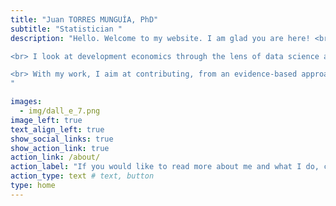 ```yaml
---
title: "Juan TORRES MUNGUÍA, PhD"
subtitle: "Statistician "
description: "Hello. Welcome to my website. I am glad you are here! <br> 

<br> I look at development economics through the lens of data science and -computational- statistics. <br>

<br> With my work, I aim at contributing, from an evidence-based approach, to enhance knowledge of how to encourage inclusive, sustainable, and human rights-centered development, leaving no one behind. <br> 
"

images:
  - img/dall_e_7.png
image_left: true
text_align_left: true
show_social_links: true 
show_action_link: true
action_link: /about/
action_label: "If you would like to read more about me and what I do, click here &rarr;"
action_type: text # text, button
type: home
---
```

